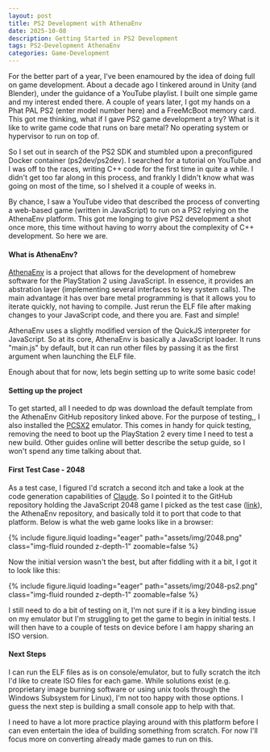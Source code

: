 ```yaml
---
layout: post
title: PS2 Development with AthenaEnv
date: 2025-10-08
description: Getting Started in PS2 Development
tags: PS2-Development AthenaEnv
categories: Game-Development
---
```


For the better part of a year, I've been enamoured by the idea of doing full on game development. About a decade ago I tinkered around in Unity (and Blender), under the guidance of a YouTube playlist. I built one simple game and my interest ended there. A couple of years later, I got my hands on a Phat PAL PS2 (enter model number here) and a FreeMcBoot memory card. This got me thinking, what if I gave PS2 game development a try? What is it like to write game code that runs on bare metal? No operating system or hypervisor to run on top of.

So I set out in search of the PS2 SDK and stumbled upon a preconfigured Docker container (ps2dev/ps2dev). I searched for a tutorial on YouTube and I was off to the races, writing C++ code for the first time in quite a while. I didn't get too far along in this process, and frankly I didn't know what was going on most of the time, so I shelved it a couple of weeks in.

By chance, I saw a YouTube video that described the process of converting a web-based game (written in JavaScript) to run on a PS2 relying on the AthenaEnv platform. This got me longing to give PS2 development a shot once more, this time without having to worry about the complexity of C++ development. So here we are.

#### What is AthenaEnv?

<a href="https://github.com/DanielSant0s/AthenaEnv">AthenaEnv</a> is a project that allows for the development of homebrew software for the PlayStation 2 using JavaScript. In essence, it provides an abstration layer (implementing several interfaces to key system calls). The main advantage it has over bare metal programming is that it allows you to iterate quickly, not having to compile. Just rerun the ELF file after making changes to your JavaScript code, and there you are. Fast and simple!

AthenaEnv uses a slightly modified version of the QuickJS interpreter for JavaScript. So at its core, AthenaEnv is basically a JavaScript loader. It runs "main.js" by default, but it can run other files by passing it as the first argument when launching the ELF file.

Enough about that for now, lets begin setting up to write some basic code!

#### Setting up the project
To get started, all I needed to dp was download the default template from the AthenaEnv GitHub repository linked above. For the purpose of testing,, I also installed the <a href="https://pcsx2.net/downloads/">PCSX2</a> emulator. This comes in handy for quick testing, removing the need to boot up the PlayStation 2 every time I need to test a new build. Other guides online will better describe the setup guide, so I won't spend any time talking about that.

#### First Test Case - 2048
As a test case, I figured I'd scratch a second itch and take a look at the code generation capabilities of <a href="https://claude.ai">Claude</a>. So I pointed it to the GitHub repository holding the JavaScript 2048 game I picked as the test case (<a href="https://github.com/gd4Ark/2048">link</a>), the AthenaEnv repository, and basically told it to port that code to that platform. Below is what the web game looks like in a browser:

{% include figure.liquid loading="eager" path="assets/img/2048.png" class="img-fluid rounded z-depth-1" zoomable=false %}

Now the initial version wasn't the best, but after fiddling with it a bit, I got it to look like this:

{% include figure.liquid loading="eager" path="assets/img/2048-ps2.png" class="img-fluid rounded z-depth-1" zoomable=false %}

I still need to do a bit of testing on it, I'm not sure if it is a key binding issue on my emulator but I'm struggling to get the game to begin in initial tests. I will then have to a couple of tests on device before I am happy sharing an ISO version. 

#### Next Steps

I can run the ELF files as is on console/emulator, but to fully scratch the itch I'd like to create ISO files for each game. While solutions exist (e.g. proprietary image burning software or using unix tools through the Windows Subsystem for Linux), I'm not too happy with those options. I guess the next step is building a small console app to help with that.

I need to have a lot more practice playing around with this platform before I can even entertain the idea of building something from scratch. For now I'll focus more on converting already made games to run on this.